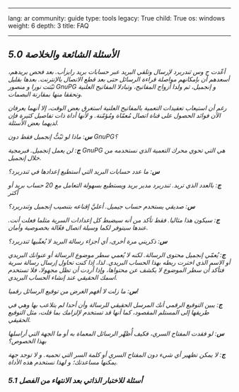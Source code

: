 

---

lang: ar
community: guide
type: tools
legacy: True
child: True
os: windows
weight: 6
depth: 3
title: FAQ

---

<h2><i>5.0 الأسئلة الشائعة والخلاصة</i></h2>

<p><i>أعّدت ج وس ثندربرد لإرسال وتلقي البريد عبر حسابات بريد رايزأب. بعد فحص بريدهم، أسعدهم أن بإمكانهم مواصلة قراءة الرسائل حتى بعد قطع الاتصال بالإنترنت. بعدها بقليل ثبّتت نورا و منصور GnuPG و إنجميل، ثم ولدا أزواج المفاتيح، وتبادلا المفاتيح العلنية وتحققا منها بمقارنة البصمات.</i></p>

<p><i>رغم أن استيعاب تعقيدات التعمية بالمفاتيح العلنية استغرق بعض الوقت، إلا أنهما يعرفان الآن فوائد الحصول على قناة اتصال مُعمّاة ومُؤمّنة. و لأنها أداة ذات تفاصيل كثيرة فإن لديهما بعض الأسئلة.</i></p>

<p><i><b>س</b>: ماذا لو ثبّتُّ إنجميل فقط دون GnuPG؟</i></p>

<p><i><b>ج</b>: لن يعمل إنجميل. فبرمجية GnuPG هي التي تحوي محرك التعمية الذي نستخدمه من خلال إنجميل.</i></p>

<p><i><b>س</b>: ما عدد حسابات البريد التي أستطيع إعدادها في ثندربرد؟</i></p>

<p><i><b>ج</b>: بالعدد الذي تريد. ثندربرد مدير بريد ويستطيع بسهولة التعامل مع 20 حساب بريد أو أكثر</i></p>

<p><i><b>س</b>: صديقي يستخدم حساب جيميل. أعليَّ إقناعه بتنصيب إنجميل وثندربرد؟</i></p>

<p><i><b>ج</b>: سيكون هذا مثاليا. فقط تأكد من أنه سيضبط كل إعدادات السرية مثلما فعلت أنت. عندها سيتوفر لكما وسيلة اتصال فعّالة بخصوصية وأمان.</i></p>

<p><i><b>س</b>: ذكريني مرة أخرى، أي أجزاء رسالة البريد لا يُعمِّيها ثندربرد؟</i></p>

<p><i><b>ج</b>: يُعمّي إنجميل <i>محتوى</i> الرسالة. لكنه <i>لا</i> يُعمي سطر موضوع الرسالة أو عنوانك البريدي أو الاسم الذي اخترت ربطه بهذا الحساب البريدي. لذا، إذا كنت تحاول إرسال رسالة سرية فتأكد أن سطر الموضوع لا يكشف عن محتواها، وإذا أردت أن تظل مجهولا، فلا تستخدم اسمك الحقيقي عند إنشاء الحساب البريدي.</i></p>

<p><i><b>س</b>: ما زلت لا أفهم الغرض من توقيع الرسائل رقميا!</i></p>

<p><i><b>ج</b>: يبين التوقيع الرقمي أنك المرسل الحقيقي للرسالة وأن أحدا لم يتلاعب بها وهي في طريقها إلى المستلم المقصود، كما أنها قد تستخدم لإلزامك بما قلت، مثل التوقيع الحقيقي.</i></p>

<p><i><b>س</b>: لو فقدت المفتاح السري، فكيف أُظهِّر الرسائل المعماة به أو ما الجهة التي أراسلها بهذا الخصوص؟</i></p>

<p><i><b>ج</b>: لا يمكن تظهير أي شيء دون المفتاح السري أو كلمة السر التي تحميه. و لا توجد جهة يمكنها مساعدتك؛ و لهذا نستخدم هذه الأداة.</i></p>

<h3><i>5.1 أسئلة للاختبار الذاتي بعد الانتهاء من الفصل</i></h3>


